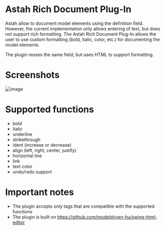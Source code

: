 # Astah Rich Document Plug-In

Astah allow to document model elements using the definition field. However, the current implementation only allows entering of text,
but does not support rich formatting. The Astah Rich Document Plug-In allows the user to use custom formatting (bold, italic, color, etc.)
for documenting the model elements. 

The plugin reuses the same field, but uses HTML to support formatting.

# Screenshots

![image](https://github.com/modeldriven-hu/astah-rich-document/assets/8182138/7dc9378d-5daf-4acf-a2ea-540bdcceedbb)

# Supported functions

- bold
- italic
- underline
- strikethrough
- ident (increase or decrease)
- align (left, right, center, justify)
- horizontal line
- link
- text color
- undo/redo support

# Important notes

- The plugin accepts only tags that are compatible with the supported functions
- The plugin is built on https://github.com/modeldriven-hu/swing-html-editor
